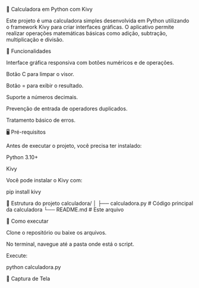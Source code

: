 🧮 Calculadora em Python com Kivy

Este projeto é uma calculadora simples desenvolvida em Python utilizando o framework Kivy para criar interfaces gráficas.
O aplicativo permite realizar operações matemáticas básicas como adição, subtração, multiplicação e divisão.

📌 Funcionalidades

Interface gráfica responsiva com botões numéricos e de operações.

Botão C para limpar o visor.

Botão = para exibir o resultado.

Suporte a números decimais.

Prevenção de entrada de operadores duplicados.

Tratamento básico de erros.

🖥️ Pré-requisitos

Antes de executar o projeto, você precisa ter instalado:

Python 3.10+

Kivy

Você pode instalar o Kivy com:

pip install kivy

📂 Estrutura do projeto
calculadora/
│
├── calculadora.py   # Código principal da calculadora
└── README.md        # Este arquivo

🚀 Como executar

Clone o repositório ou baixe os arquivos.

No terminal, navegue até a pasta onde está o script.

Execute:

python calculadora.py

📸 Captura de Tela
